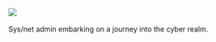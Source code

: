 ![](https://cdn.glitch.global/ade407d1-2e00-45e4-bc94-7e0ce2f78578/SH3LL-All_logo_Types-10(1).png?v=1705382962033)
<br>
<br>
Sys/net admin embarking on a journey into the cyber realm. 
<!--
**SH3LLco/SH3LLco** is a ✨ _special_ ✨ repository because its `README.md` (this file) appears on your GitHub profile.

Here are some ideas to get you started:

- 🔭 I’m currently working on ...
- 🌱 I’m currently learning ...
- 👯 I’m looking to collaborate on ...
- 🤔 I’m looking for help with ...
- 💬 Ask me about ...
- 📫 How to reach me: ...
- 😄 Pronouns: ...
- ⚡ Fun fact: ...
-->

